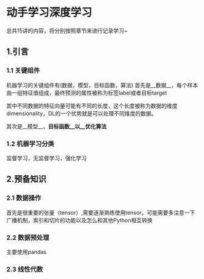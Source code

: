 # 动手学习深度学习

总共15讲的内容，将分别按照章节来进行记录学习~

## 1.引言

### 1.1 关键组件

机器学习的关键组件有(数据，模型，目标函数，算法)
首先是__数据__，每个样本由一组特征值组成，最终预测的属性被称为标签label或者目标target

其中不同数据的特征向量可能有不同的长度，这个长度被称为数据的维度dimensionality，DL的一个优势就是可以处理不同维度的数据。

其次是__模型__，__目标函数__以__优化算法__

### 1.2 机器学习分类

监督学习，无监督学习，强化学习

## 2.预备知识

### 2.1 数据操作

首先是很重要的张量（tensor）,需要逐渐熟练使用tensor。可能需要多注意一下广播机制，索引和切片的功能以及怎么和其他Python相互转换

### 2.2 数据预处理

主要使用pandas

### 2.3 线性代数



